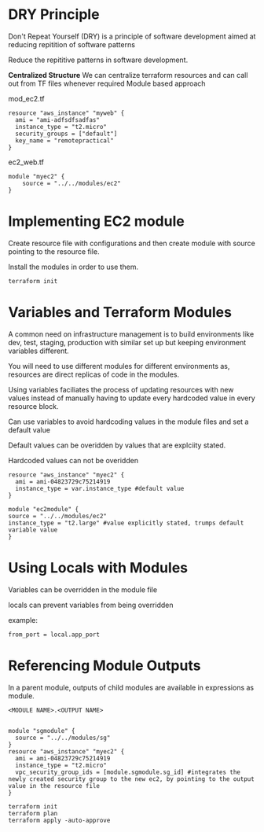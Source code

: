 # DRY Principle

Don't Repeat Yourself (DRY) is a principle of software development aimed at reducing repitition of software patterns

Reduce the repititive patterns in software development. 

**Centralized Structure**
We can centralize terraform resources and can call out from TF files whenever required 
Module based approach 

mod_ec2.tf

    resource "aws_instance" "myweb" {
      ami = "ami-adfsdfsadfas"
      instance_type = "t2.micro"
      security_groups = ["default"]
      key_name = "remotepractical"
    }

ec2_web.tf

    module "myec2" {
        source = "../../modules/ec2"
    }

# Implementing EC2 module

Create resource file with configurations and then create module with source pointing to the resource file.

Install the modules in order to use them. 

    terraform init

# Variables and Terraform Modules
A common need on infrastructure management is to build  environments like dev, test, staging, production with similar set up but keeping environment variables different.

You will need to use different modules for different environments as, resources are direct replicas of code in the modules.

Using variables faciliates the process of updating resources with new values instead of manually having to update every hardcoded value in every resource block.

Can use variables to avoid hardcoding values in the module files and set a default value 

Default values can be overidden by values that are explciity stated. 

Hardcoded values can not be overidden

    resource "aws_instance" "myec2" {
      ami = ami-04823729c75214919
      instance_type = var.instance_type #default value
    }

    module "ec2module" {
    source = "../../modules/ec2"
    instance_type = "t2.large" #value explicitly stated, trumps default variable value
    }

# Using Locals with Modules

Variables can be overridden in the module file 

locals can prevent variables from being overridden

example:

    from_port = local.app_port

# Referencing Module Outputs

In a parent module, outputs of child modules are available in expressions as module.

    <MODULE NAME>.<OUTPUT NAME>


    module "sgmodule" {
      source = "../../modules/sg"
    }
    resource "aws_instance" "myec2" {
      ami = ami-04823729c75214919
      instance_type = "t2.micro"
      vpc_security_group_ids = [module.sgmodule.sg_id] #integrates the newly created security group to the new ec2, by pointing to the output value in the resource file
    }

    terraform init
    terraform plan
    terraform apply -auto-approve